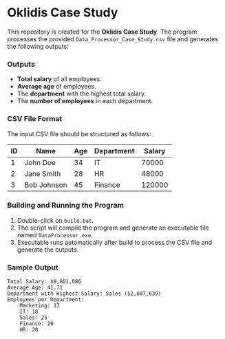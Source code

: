 # Oklidis Case Study

This repository is created for the **Oklidis Case Study**. The program processes the provided `Data_Processor_Case_Study.csv` file and generates the following outputs:

### Outputs
- **Total salary** of all employees.
- **Average age** of employees.
- The **department** with the highest total salary.
- The **number of employees** in each department.

### CSV File Format
The input CSV file should be structured as follows:

| ID   | Name         | Age  | Department | Salary  |
|------|--------------|------|------------|---------|
| 1    | John Doe     | 34   | IT         | 70000   |
| 2    | Jane Smith   | 28   | HR         | 48000   |
| 3    | Bob Johnson  | 45   | Finance    | 120000  |

### Building and Running the Program
1. Double-click on `build.bat`.
2. The script will compile the program and generate an executable file named `DataProcessor.exe`.
3. Executable runs automatically after build to process the CSV file and generate the outputs.

### Sample Output
```
Total Salary: $9,801,086
Average Age: 41.71
Department with Highest Salary: Sales ($2,607,639)
Employees per Department:
	Marketing: 17
	IT: 18
	Sales: 25
	Finance: 20
	HR: 20
```


